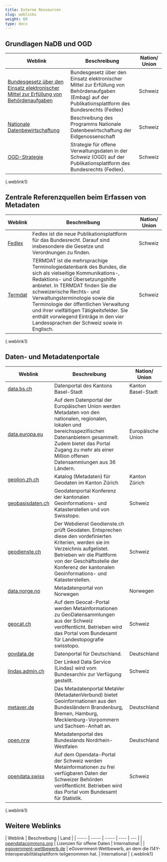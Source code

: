```yaml
---
title: Externe Ressourcen
slug: weblinks
weight: 60
type: docs
---
```


## Grundlagen NaDB und OGD
| Weblink | Beschreibung | Nation/ Union |
| --- | --- | --- |
| [Bundesgesetz über den Einsatz elektronischer Mittel zur Erfüllung von Behördenaufgaben](https://www.fedlex.admin.ch/eli/fga/2023/787/de) | Bundesgesetz über den Einsatz elektronischer Mittel zur Erfüllung von Behördenaufgaben (Embag) auf der Publikationsplattform des Bundesrechts (Fedlex) | Schweiz |
| [Nationale Datenbewirtschaftung](https://www.bfs.admin.ch/bfs/de/home/nadb/nadb.html) | Beschreibung des Programms Nationale Datenbewirtschaftung der Eidgenossenschaft | Schweiz |
| [OGD-Strategie](https://fedlex.data.admin.ch/eli/fga/2019/125) | Strategie für offene Verwaltungsdaten in der Schweiz (OGD) auf der Publikationsplattform des Bundesrechts (Fedlex).  | Schweiz |
{.weblink1}

## Zentrale Referenzquellen beim Erfassen von Metadaten
| Weblink | Beschreibung | Nation/ Union |
| --- | --- | --- |
| [Fedlex](https://www.fedlex.admin.ch) | Fedlex ist die neue Publikations­plattform für das Bundesrecht. Darauf sind insbesondere die Gesetze und Verordnungen zu finden. | Schweiz |
| [Termdat](https://www.termdat.bk.admin.ch) | TERMDAT ist die mehrsprachige Terminologiedatenbank des Bundes, die sich als vielseitige Kommunikations-, Redaktions- und Übersetzungshilfe anbietet. In TERMDAT finden Sie die schweizerische Rechts- und Verwaltungsterminologie sowie die Terminologie der öffentlichen Verwaltung und ihrer vielfältigen Tätigkeitsfelder. Sie enthält vorwiegend Einträge in den vier Landessprachen der Schweiz sowie in Englisch. | Schweiz |
{.weblink1}

## Daten- und Metadatenportale
| Weblink | Beschreibung | Nation/ Union |
| ----- | ----- | ----- | 
| [data.bs.ch](https://data.bs.ch/) | Datenportal des Kantons Basel-Stadt | Kanton Basel-Stadt |
| [data.europa.eu](https://data.europa.eu) | Auf dem Datenportal der Europäischen Union werden Metadaten von den nationalen, regionalen, lokalen und bereichsspezifischen Datenanbietern gesammelt. Zudem bietet das Portal Zugang zu mehr als einer Million offenen Datensammlungen aus 36 Ländern. | Europäische Union |
| [geolion.zh.ch](https://geolion.zh.ch/) | Katalog (Metadaten) für Geodaten im Kanton Zürich | Kanton Zürich |
| [geobasisdaten.ch](https://geobasisdaten.ch) | Geodatenportal Konferenz der kantonalen Geoinformations­- und Katasterstellen und von Swisstopo. | Schweiz |
| [geodienste.ch](https://www.geodienste.ch/) | Der Webdienst Geodienste.ch prüft Geodaten. Entsprechen diese den vordefinierten Kriterien, werden sie im Verzeichnis aufgelistet. Betrieben wir die Plattform von der Geschäftsstelle der Konferenz der kantonalen Geoinformations­- und Katasterstellen. | Schweiz |
| [data.norge.no](https://data.norge.no/) | Metadatenportal von Norwegen | Norwegen |
| [geocat.ch](https://geocat.ch) | Auf dem Geocat-Portal werden Metainformationen zu GeoDatensammlungen aus der Schweiz veröffentlicht. Betrieben wird das Portal vom Bundesamt für Landestopografie swisstopo. | Schweiz |
| [govdata.de](https://www.govdata.de) | Datenportal für Deutschland. | Deutschland |
| [lindas.admin.ch](https://lindas.admin.ch) | Der Linked Data Service (Lindas) wird vom Bundesarchiv zur Verfügung gestellt. | Schweiz |
| [metaver.de](https://metaver.de) | Das Metadatenportal MetaVer (MetadatenVerbund) bietet Geoinformationen aus den Bundesländern Brandenburg, Bremen, Hamburg, Mecklenburg-Vorpommern und Sachsen-Anhalt an. | Deutschland |
| [open.nrw](https://open.nrw/) | Metadatenportal des Bundeslands Nordrhein-Westfalen | Deutschland |
| [opendata.swiss](https://opendata.swiss) | Auf dem Opendata-Portal der Schweiz werden Metainformationen zu frei verfügbaren Daten der Schweizer Behörden veröffentlicht. Betrieben wird das Portal vom Bundesamt für Statistik. | Schweiz |
{.weblink1}

## Weitere Weblinks
| Weblink | Beschreibung | Land |
| ----- | ----- | ----- | ---- | --- |
| [opendatacommons.org](https://opendatacommons.org/) | Lizenzen für offene Daten  | International |
| [egovernment-wettbewerb.de](https://www.egovernment-wettbewerb.de/) | eGovernment-Wettbewerb, an dem die I14Y-Interoperabilitätsplattform teilgenommen hat.  | International |
{.weblink1}